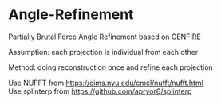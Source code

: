# Angle-Refinement

Partially Brutal Force Angle Refinement based on GENFIRE

Assumption: each projection is individual from each other

Method: doing reconstruction once and refine each projection

Use NUFFT from https://cims.nyu.edu/cmcl/nufft/nufft.html    
Use splinterp from https://github.com/apryor6/splinterp
